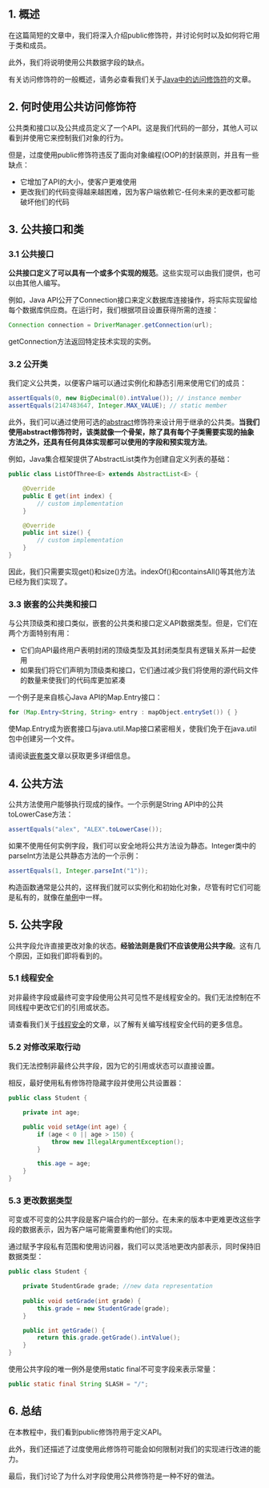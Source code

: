 ## 1. 概述

在这篇简短的文章中，我们将深入介绍public修饰符，并讨论何时以及如何将它用于类和成员。

此外，我们将说明使用公共数据字段的缺点。

有关访问修饰符的一般概述，请务必查看我们关于[Java中的访问修饰符](https://www.baeldung.com/java-access-modifiers)的文章。

## 2. 何时使用公共访问修饰符

公共类和接口以及公共成员定义了一个API。这是我们代码的一部分，其他人可以看到并使用它来控制我们对象的行为。

但是，过度使用public修饰符违反了面向对象编程(OOP)的封装原则，并且有一些缺点：

-   它增加了API的大小，使客户更难使用
-   更改我们的代码变得越来越困难，因为客户端依赖它-任何未来的更改都可能破坏他们的代码

## 3. 公共接口和类

### 3.1 公共接口

**公共接口定义了可以具有一个或多个实现的规范**。这些实现可以由我们提供，也可以由其他人编写。

例如，Java API公开了Connection接口来定义数据库连接操作，将实际实现留给每个数据库供应商。在运行时，我们根据项目设置获得所需的连接：

```java
Connection connection = DriverManager.getConnection(url);
```

getConnection方法返回特定技术实现的实例。

### 3.2 公开类

我们定义公共类，以便客户端可以通过实例化和静态引用来使用它们的成员：

```java
assertEquals(0, new BigDecimal(0).intValue()); // instance member
assertEquals(2147483647, Integer.MAX_VALUE); // static member
```

此外，我们可以通过使用可选的[abstract](https://www.baeldung.com/java-abstract-class)修饰符来设计用于继承的公共类。**当我们使用abstract修饰符时，该类就像一个骨架，除了具有每个子类需要实现的抽象方法之外，还具有任何具体实现都可以使用的字段和预实现方法**。

例如，Java集合框架提供了AbstractList类作为创建自定义列表的基础：

```java
public class ListOfThree<E> extends AbstractList<E> {

    @Override
    public E get(int index) {
        // custom implementation
    }

    @Override
    public int size() {
        // custom implementation
    }
}
```

因此，我们只需要实现get()和size()方法。indexOf()和containsAll()等其他方法已经为我们实现了。

### 3.3 嵌套的公共类和接口

与公共顶级类和接口类似，嵌套的公共类和接口定义API数据类型。但是，它们在两个方面特别有用：

-   它们向API最终用户表明封闭的顶级类型及其封闭类型具有逻辑关系并一起使用
-   如果我们将它们声明为顶级类和接口，它们通过减少我们将使用的源代码文件的数量来使我们的代码库更加紧凑

一个例子是来自核心Java API的Map.Entry接口：

```java
for (Map.Entry<String, String> entry : mapObject.entrySet()) { }
```

使Map.Entry成为嵌套接口与java.util.Map接口紧密相关，使我们免于在java.util包中创建另一个文件。

请阅读[嵌套类](https://www.baeldung.com/java-nested-classes)文章以获取更多详细信息。

## 4. 公共方法

公共方法使用户能够执行现成的操作。一个示例是String API中的公共toLowerCase方法：

```java
assertEquals("alex", "ALEX".toLowerCase());
```

如果不使用任何实例字段，我们可以安全地将公共方法设为静态。Integer类中的parseInt方法是公共静态方法的一个示例：

```java
assertEquals(1, Integer.parseInt("1"));
```

构造函数通常是公共的，这样我们就可以实例化和初始化对象，尽管有时它们可能是私有的，就像在[单例](https://www.baeldung.com/java-singleton)中一样。

## 5. 公共字段

公共字段允许直接更改对象的状态。**经验法则是我们不应该使用公共字段**。这有几个原因，正如我们即将看到的。

### 5.1 线程安全

对非最终字段或最终可变字段使用公共可见性不是线程安全的。我们无法控制在不同线程中更改它们的引用或状态。

请查看我们关于[线程安全](https://www.baeldung.com/java-thread-safety)的文章，以了解有关编写线程安全代码的更多信息。

### 5.2 对修改采取行动

我们无法控制非最终公共字段，因为它的引用或状态可以直接设置。

相反，最好使用私有修饰符隐藏字段并使用公共设置器：

```java
public class Student {

    private int age;

    public void setAge(int age) {
        if (age < 0 || age > 150) {
            throw new IllegalArgumentException();
        }

        this.age = age;
    }
}
```

### 5.3 更改数据类型

可变或不可变的公共字段是客户端合约的一部分。在未来的版本中更难更改这些字段的数据表示，因为客户端可能需要重构他们的实现。

通过赋予字段私有范围和使用访问器，我们可以灵活地更改内部表示，同时保持旧数据类型：

```java
public class Student {

    private StudentGrade grade; //new data representation
   
    public void setGrade(int grade) {        
        this.grade = new StudentGrade(grade);
    }

    public int getGrade() {
        return this.grade.getGrade().intValue();
    }
}
```

使用公共字段的唯一例外是使用static final不可变字段来表示常量：

```java
public static final String SLASH = "/";
```

## 6. 总结

在本教程中，我们看到public修饰符用于定义API。

此外，我们还描述了过度使用此修饰符可能会如何限制对我们的实现进行改进的能力。

最后，我们讨论了为什么对字段使用公共修饰符是一种不好的做法。